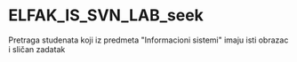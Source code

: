 # ELFAK_IS_SVN_LAB_seek
Pretraga studenata koji iz predmeta "Informacioni sistemi" imaju isti obrazac i sličan zadatak
